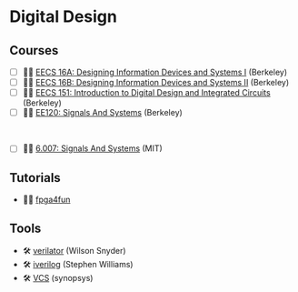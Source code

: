 # Digital Design

## Courses

- [ ] 🧑‍🏫 [EECS 16A: Designing Information Devices and Systems I](https://eecs16a.org/) (Berkeley)
- [ ] 🧑‍🏫 [EECS 16B: Designing Information Devices and Systems II](https://eecs16b.org/) (Berkeley)
- [ ] 🧑‍🏫 [EECS 151: Introduction to Digital Design and Integrated Circuits](https://eecs151.org/) (Berkeley)
- [ ] 🧑‍🏫 [EE120: Signals And Systems](https://ee120-course-staff.github.io/) (Berkeley)

<br>

- [ ] 🧑‍🏫 [6.007: Signals And Systems](https://ocw.mit.edu/courses/res-6-007-signals-and-systems-spring-2011/) (MIT)

## Tutorials

- 🧑‍💻 [fpga4fun](https://www.fpga4fun.com/)

## Tools

- 🛠️ [verilator](https://verilator.org/guide/latest/index.html) (Wilson Snyder)
- 🛠️ [iverilog](https://steveicarus.github.io/iverilog/) (Stephen Williams)
- 🛠️ [VCS](https://www.synopsys.com/support/licensing-installation-computeplatforms/installation.html) (synopsys)
